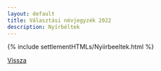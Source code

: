 ```yaml
---
layout: default
title: Választási névjegyzék 2022
description: Nyírbéltek
---
```


{% include settlementHTMLs/Nyiirbeeltek.html %}

[Vissza](../)